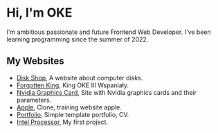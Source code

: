 # Hi, I'm OKE
I'm ambitious passionate and future Frontend Web Developer. I've been learning programming since the summer of 2022.

## My Websites
- [Disk Shop](https://oke225.github.io/Disk-Shop/), A website about computer disks.  
- [Forgotten King](https://oke225.github.io/ForgottenKing/), King OKE III Wspaniały.  
- [Nvidia Graphics Card](https://oke225.github.io/Nvidia-graphics-card/), Site with Nvidia graphics cards and their parameters.  
- [Apple](https://oke225.github.io/Apple/), Clone, training website apple.  
- [Portfolio](https://oke225.github.io/Portfolio/), Simple template portfolio, CV.  
- [Intel Processor](https://oke225.github.io/Intel-Processor/), My first project.  
